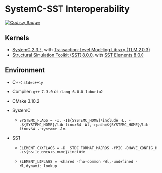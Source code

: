 # SystemC-SST Interoperability
[![Codacy Badge](https://api.codacy.com/project/badge/Grade/88c38abb1f2a4a369b4a6f9c49e8d237)](https://www.codacy.com/app/sabbirahm3d/systemc-sst?utm_source=github.com&amp;utm_medium=referral&amp;utm_content=sabbirahm3d/systemc-sst&amp;utm_campaign=Badge_Grade)

## Kernels

  - [SystemC 2.3.2](http://www.accellera.org/downloads/standards/systemc), with [Transaction-Level Modeling Library (TLM 2.0.3)](https://www.doulos.com/knowhow/systemc/tlm2/)
  - [Structural Simulation Toolkit (SST) 8.0.0](https://github.com/sstsimulator/sst-core), with [SST Elements 8.0.0](https://github.com/sstsimulator/sst-elements)

## Environment

  - C++: `std=c++1y` 

  - Compiler: `g++ 7.3.0` or `clang 6.0.0-1ubuntu2` 

  - CMake 3.10.2

  - SystemC

    - `SYSTEMC_FLAGS = -I. -I${SYSTEMC_HOME}/include -L. -L${SYSTEMC_HOME}/lib-linux64 -Wl,-rpath=${SYSTEMC_HOME}/lib-linux64 -lsystemc -lm`

  - SST

    - `ELEMENT_CXXFLAGS = -D__STDC_FORMAT_MACROS -fPIC -DHAVE_CONFIG_H -I${SST_ELEMENTS_HOME}/include`

    - `ELEMENT_LDFLAGS = -shared -fno-common -Wl,-undefined -Wl,dynamic_lookup`
